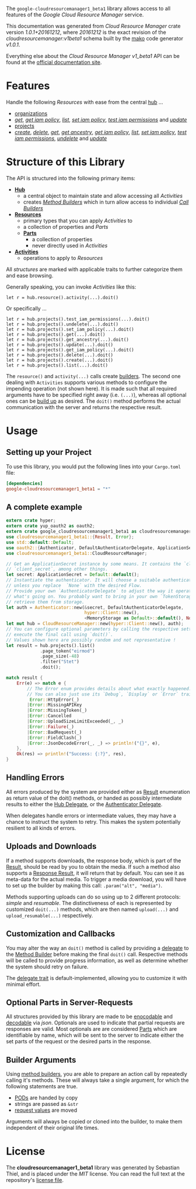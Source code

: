 <!---
DO NOT EDIT !
This file was generated automatically from 'src/mako/api/README.md.mako'
DO NOT EDIT !
-->
The `google-cloudresourcemanager1_beta1` library allows access to all features of the *Google Cloud Resource Manager* service.

This documentation was generated from *Cloud Resource Manager* crate version *1.0.1+20161212*, where *20161212* is the exact revision of the *cloudresourcemanager:v1beta1* schema built by the [mako](http://www.makotemplates.org/) code generator *v1.0.1*.

Everything else about the *Cloud Resource Manager* *v1_beta1* API can be found at the
[official documentation site](https://cloud.google.com/resource-manager).
# Features

Handle the following *Resources* with ease from the central [hub](https://docs.rs/google-cloudresourcemanager1_beta1/1.0.1+20161212/google_cloudresourcemanager1_beta1/struct.CloudResourceManager.html) ... 

* [organizations](https://docs.rs/google-cloudresourcemanager1_beta1/1.0.1+20161212/google_cloudresourcemanager1_beta1/struct.Organization.html)
 * [*get*](https://docs.rs/google-cloudresourcemanager1_beta1/1.0.1+20161212/google_cloudresourcemanager1_beta1/struct.OrganizationGetCall.html), [*get iam policy*](https://docs.rs/google-cloudresourcemanager1_beta1/1.0.1+20161212/google_cloudresourcemanager1_beta1/struct.OrganizationGetIamPolicyCall.html), [*list*](https://docs.rs/google-cloudresourcemanager1_beta1/1.0.1+20161212/google_cloudresourcemanager1_beta1/struct.OrganizationListCall.html), [*set iam policy*](https://docs.rs/google-cloudresourcemanager1_beta1/1.0.1+20161212/google_cloudresourcemanager1_beta1/struct.OrganizationSetIamPolicyCall.html), [*test iam permissions*](https://docs.rs/google-cloudresourcemanager1_beta1/1.0.1+20161212/google_cloudresourcemanager1_beta1/struct.OrganizationTestIamPermissionCall.html) and [*update*](https://docs.rs/google-cloudresourcemanager1_beta1/1.0.1+20161212/google_cloudresourcemanager1_beta1/struct.OrganizationUpdateCall.html)
* [projects](https://docs.rs/google-cloudresourcemanager1_beta1/1.0.1+20161212/google_cloudresourcemanager1_beta1/struct.Project.html)
 * [*create*](https://docs.rs/google-cloudresourcemanager1_beta1/1.0.1+20161212/google_cloudresourcemanager1_beta1/struct.ProjectCreateCall.html), [*delete*](https://docs.rs/google-cloudresourcemanager1_beta1/1.0.1+20161212/google_cloudresourcemanager1_beta1/struct.ProjectDeleteCall.html), [*get*](https://docs.rs/google-cloudresourcemanager1_beta1/1.0.1+20161212/google_cloudresourcemanager1_beta1/struct.ProjectGetCall.html), [*get ancestry*](https://docs.rs/google-cloudresourcemanager1_beta1/1.0.1+20161212/google_cloudresourcemanager1_beta1/struct.ProjectGetAncestryCall.html), [*get iam policy*](https://docs.rs/google-cloudresourcemanager1_beta1/1.0.1+20161212/google_cloudresourcemanager1_beta1/struct.ProjectGetIamPolicyCall.html), [*list*](https://docs.rs/google-cloudresourcemanager1_beta1/1.0.1+20161212/google_cloudresourcemanager1_beta1/struct.ProjectListCall.html), [*set iam policy*](https://docs.rs/google-cloudresourcemanager1_beta1/1.0.1+20161212/google_cloudresourcemanager1_beta1/struct.ProjectSetIamPolicyCall.html), [*test iam permissions*](https://docs.rs/google-cloudresourcemanager1_beta1/1.0.1+20161212/google_cloudresourcemanager1_beta1/struct.ProjectTestIamPermissionCall.html), [*undelete*](https://docs.rs/google-cloudresourcemanager1_beta1/1.0.1+20161212/google_cloudresourcemanager1_beta1/struct.ProjectUndeleteCall.html) and [*update*](https://docs.rs/google-cloudresourcemanager1_beta1/1.0.1+20161212/google_cloudresourcemanager1_beta1/struct.ProjectUpdateCall.html)




# Structure of this Library

The API is structured into the following primary items:

* **[Hub](https://docs.rs/google-cloudresourcemanager1_beta1/1.0.1+20161212/google_cloudresourcemanager1_beta1/struct.CloudResourceManager.html)**
    * a central object to maintain state and allow accessing all *Activities*
    * creates [*Method Builders*](https://docs.rs/google-cloudresourcemanager1_beta1/1.0.1+20161212/google_cloudresourcemanager1_beta1/trait.MethodsBuilder.html) which in turn
      allow access to individual [*Call Builders*](https://docs.rs/google-cloudresourcemanager1_beta1/1.0.1+20161212/google_cloudresourcemanager1_beta1/trait.CallBuilder.html)
* **[Resources](https://docs.rs/google-cloudresourcemanager1_beta1/1.0.1+20161212/google_cloudresourcemanager1_beta1/trait.Resource.html)**
    * primary types that you can apply *Activities* to
    * a collection of properties and *Parts*
    * **[Parts](https://docs.rs/google-cloudresourcemanager1_beta1/1.0.1+20161212/google_cloudresourcemanager1_beta1/trait.Part.html)**
        * a collection of properties
        * never directly used in *Activities*
* **[Activities](https://docs.rs/google-cloudresourcemanager1_beta1/1.0.1+20161212/google_cloudresourcemanager1_beta1/trait.CallBuilder.html)**
    * operations to apply to *Resources*

All *structures* are marked with applicable traits to further categorize them and ease browsing.

Generally speaking, you can invoke *Activities* like this:

```Rust,ignore
let r = hub.resource().activity(...).doit()
```

Or specifically ...

```ignore
let r = hub.projects().test_iam_permissions(...).doit()
let r = hub.projects().undelete(...).doit()
let r = hub.projects().set_iam_policy(...).doit()
let r = hub.projects().get(...).doit()
let r = hub.projects().get_ancestry(...).doit()
let r = hub.projects().update(...).doit()
let r = hub.projects().get_iam_policy(...).doit()
let r = hub.projects().delete(...).doit()
let r = hub.projects().create(...).doit()
let r = hub.projects().list(...).doit()
```

The `resource()` and `activity(...)` calls create [builders][builder-pattern]. The second one dealing with `Activities` 
supports various methods to configure the impending operation (not shown here). It is made such that all required arguments have to be 
specified right away (i.e. `(...)`), whereas all optional ones can be [build up][builder-pattern] as desired.
The `doit()` method performs the actual communication with the server and returns the respective result.

# Usage

## Setting up your Project

To use this library, you would put the following lines into your `Cargo.toml` file:

```toml
[dependencies]
google-cloudresourcemanager1_beta1 = "*"
```

## A complete example

```Rust
extern crate hyper;
extern crate yup_oauth2 as oauth2;
extern crate google_cloudresourcemanager1_beta1 as cloudresourcemanager1_beta1;
use cloudresourcemanager1_beta1::{Result, Error};
use std::default::Default;
use oauth2::{Authenticator, DefaultAuthenticatorDelegate, ApplicationSecret, MemoryStorage};
use cloudresourcemanager1_beta1::CloudResourceManager;

// Get an ApplicationSecret instance by some means. It contains the `client_id` and 
// `client_secret`, among other things.
let secret: ApplicationSecret = Default::default();
// Instantiate the authenticator. It will choose a suitable authentication flow for you, 
// unless you replace  `None` with the desired Flow.
// Provide your own `AuthenticatorDelegate` to adjust the way it operates and get feedback about 
// what's going on. You probably want to bring in your own `TokenStorage` to persist tokens and
// retrieve them from storage.
let auth = Authenticator::new(&secret, DefaultAuthenticatorDelegate,
                              hyper::Client::new(),
                              <MemoryStorage as Default>::default(), None);
let mut hub = CloudResourceManager::new(hyper::Client::new(), auth);
// You can configure optional parameters by calling the respective setters at will, and
// execute the final call using `doit()`.
// Values shown here are possibly random and not representative !
let result = hub.projects().list()
             .page_token("eirmod")
             .page_size(-48)
             .filter("Stet")
             .doit();

match result {
    Err(e) => match e {
        // The Error enum provides details about what exactly happened.
        // You can also just use its `Debug`, `Display` or `Error` traits
         Error::HttpError(_)
        |Error::MissingAPIKey
        |Error::MissingToken(_)
        |Error::Cancelled
        |Error::UploadSizeLimitExceeded(_, _)
        |Error::Failure(_)
        |Error::BadRequest(_)
        |Error::FieldClash(_)
        |Error::JsonDecodeError(_, _) => println!("{}", e),
    },
    Ok(res) => println!("Success: {:?}", res),
}

```
## Handling Errors

All errors produced by the system are provided either as [Result](https://docs.rs/google-cloudresourcemanager1_beta1/1.0.1+20161212/google_cloudresourcemanager1_beta1/enum.Result.html) enumeration as return value of 
the doit() methods, or handed as possibly intermediate results to either the 
[Hub Delegate](https://docs.rs/google-cloudresourcemanager1_beta1/1.0.1+20161212/google_cloudresourcemanager1_beta1/trait.Delegate.html), or the [Authenticator Delegate](https://docs.rs/yup-oauth2/*/yup_oauth2/trait.AuthenticatorDelegate.html).

When delegates handle errors or intermediate values, they may have a chance to instruct the system to retry. This 
makes the system potentially resilient to all kinds of errors.

## Uploads and Downloads
If a method supports downloads, the response body, which is part of the [Result](https://docs.rs/google-cloudresourcemanager1_beta1/1.0.1+20161212/google_cloudresourcemanager1_beta1/enum.Result.html), should be
read by you to obtain the media.
If such a method also supports a [Response Result](https://docs.rs/google-cloudresourcemanager1_beta1/1.0.1+20161212/google_cloudresourcemanager1_beta1/trait.ResponseResult.html), it will return that by default.
You can see it as meta-data for the actual media. To trigger a media download, you will have to set up the builder by making
this call: `.param("alt", "media")`.

Methods supporting uploads can do so using up to 2 different protocols: 
*simple* and *resumable*. The distinctiveness of each is represented by customized 
`doit(...)` methods, which are then named `upload(...)` and `upload_resumable(...)` respectively.

## Customization and Callbacks

You may alter the way an `doit()` method is called by providing a [delegate](https://docs.rs/google-cloudresourcemanager1_beta1/1.0.1+20161212/google_cloudresourcemanager1_beta1/trait.Delegate.html) to the 
[Method Builder](https://docs.rs/google-cloudresourcemanager1_beta1/1.0.1+20161212/google_cloudresourcemanager1_beta1/trait.CallBuilder.html) before making the final `doit()` call. 
Respective methods will be called to provide progress information, as well as determine whether the system should 
retry on failure.

The [delegate trait](https://docs.rs/google-cloudresourcemanager1_beta1/1.0.1+20161212/google_cloudresourcemanager1_beta1/trait.Delegate.html) is default-implemented, allowing you to customize it with minimal effort.

## Optional Parts in Server-Requests

All structures provided by this library are made to be [enocodable](https://docs.rs/google-cloudresourcemanager1_beta1/1.0.1+20161212/google_cloudresourcemanager1_beta1/trait.RequestValue.html) and 
[decodable](https://docs.rs/google-cloudresourcemanager1_beta1/1.0.1+20161212/google_cloudresourcemanager1_beta1/trait.ResponseResult.html) via *json*. Optionals are used to indicate that partial requests are responses 
are valid.
Most optionals are are considered [Parts](https://docs.rs/google-cloudresourcemanager1_beta1/1.0.1+20161212/google_cloudresourcemanager1_beta1/trait.Part.html) which are identifiable by name, which will be sent to 
the server to indicate either the set parts of the request or the desired parts in the response.

## Builder Arguments

Using [method builders](https://docs.rs/google-cloudresourcemanager1_beta1/1.0.1+20161212/google_cloudresourcemanager1_beta1/trait.CallBuilder.html), you are able to prepare an action call by repeatedly calling it's methods.
These will always take a single argument, for which the following statements are true.

* [PODs][wiki-pod] are handed by copy
* strings are passed as `&str`
* [request values](https://docs.rs/google-cloudresourcemanager1_beta1/1.0.1+20161212/google_cloudresourcemanager1_beta1/trait.RequestValue.html) are moved

Arguments will always be copied or cloned into the builder, to make them independent of their original life times.

[wiki-pod]: http://en.wikipedia.org/wiki/Plain_old_data_structure
[builder-pattern]: http://en.wikipedia.org/wiki/Builder_pattern
[google-go-api]: https://github.com/google/google-api-go-client

# License
The **cloudresourcemanager1_beta1** library was generated by Sebastian Thiel, and is placed 
under the *MIT* license.
You can read the full text at the repository's [license file][repo-license].

[repo-license]: https://github.com/Byron/google-apis-rsblob/master/LICENSE.md
